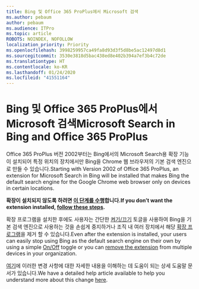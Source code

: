 ```yaml
---
title: Bing 및 Office 365 ProPlus에서 Microsoft 검색
ms.author: pebaum
author: pebaum
ms.audience: ITPro
ms.topic: article
ROBOTS: NOINDEX, NOFOLLOW
localization_priority: Priority
ms.openlocfilehash: 3998259957ca49fa8d93d3f5d8be5ac12497d8d1
ms.sourcegitcommit: 3530e3818d5bac438ed8e402b394a7ef3b4c72de
ms.translationtype: HT
ms.contentlocale: ko-KR
ms.lasthandoff: 01/24/2020
ms.locfileid: "41551164"
---
```

# <a name="microsoft-search-in-bing-and-office-365-proplus"></a><span data-ttu-id="d12b2-102">Bing 및 Office 365 ProPlus에서 Microsoft 검색</span><span class="sxs-lookup"><span data-stu-id="d12b2-102">Microsoft Search in Bing and Office 365 ProPlus</span></span>

<span data-ttu-id="d12b2-103">Office 365 ProPlus 버전 2002부터는 Bing에서의 Microsoft Search용 확장 기능이 설치되어 특정 위치의 장치에서만 Bing을 Chrome 웹 브라우저의 기본 검색 엔진으로 만들 수 있습니다.</span><span class="sxs-lookup"><span data-stu-id="d12b2-103">Starting with Version 2002 of Office 365 ProPlus, an extension for Microsoft Search in Bing will be installed that makes Bing the default search engine for the Google Chrome web browser only on devices in certain locations.</span></span>

<span data-ttu-id="d12b2-104">**확장이 설치되지 않도록 하려면 [이 단계를 수행](https://docs.microsoft.com/deployoffice/microsoft-search-bing#how-to-exclude-the-extension-for-microsoft-search-in-bing-from-being-installed)합니다.**</span><span class="sxs-lookup"><span data-stu-id="d12b2-104">**If you don’t want the extension installed, [follow these steps](https://docs.microsoft.com/deployoffice/microsoft-search-bing#how-to-exclude-the-extension-for-microsoft-search-in-bing-from-being-installed).**</span></span>

<span data-ttu-id="d12b2-105">확장 프로그램을 설치한 후에도 사용자는 간단한 [켜기/끄기](https://docs.microsoft.com/deployoffice/microsoft-search-bing#change-whether-bing-is-the-default-search-engine-for-google-chrome) 토글을 사용하여 Bing을 기본 검색 엔진으로 사용하는 것을 손쉽게 중지하거나 조직 내 여러 장치에서 해당 [확장 프로그램](https://docs.microsoft.com/deployoffice/microsoft-search-bing#how-to-remove-the-extension-after-its-been-installed)을 제거 할 수 있습니다.</span><span class="sxs-lookup"><span data-stu-id="d12b2-105">Even after the extension is installed, your users can easily stop using Bing as the default search engine on their own by using a simple [On/Off](https://docs.microsoft.com/deployoffice/microsoft-search-bing#change-whether-bing-is-the-default-search-engine-for-google-chrome) toggle or you can [remove the extension](https://docs.microsoft.com/deployoffice/microsoft-search-bing#how-to-remove-the-extension-after-its-been-installed) from multiple devices in your organization.</span></span>

<span data-ttu-id="d12b2-106">[여기](https://docs.microsoft.com/deployoffice/microsoft-search-bing)에 이러한 변경 사항에 대한 자세한 내용을 이해하는 데 도움이 되는 상세 도움말 문서가 있습니다.</span><span class="sxs-lookup"><span data-stu-id="d12b2-106">We have a detailed help article available to help you understand more about this change [here](https://docs.microsoft.com/deployoffice/microsoft-search-bing).</span></span>